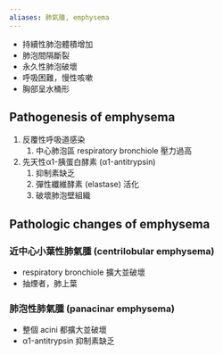 ```yaml
---
aliases: 肺氣腫, emphysema
---
```

- 持續性肺泡體積增加
- 肺泡間隔斷裂
- 永久性肺泡破壞
- 呼吸困難，慢性咳嗽
- 胸部呈水桶形
## Pathogenesis of emphysema
1. 反覆性呼吸道感染
	1. 中心肺泡區 respiratory bronchiole 壓力過高
2. 先天性α1-胰蛋白酵素 (α1-antitrypsin)
	1. 抑制素缺乏
	2. 彈性纖維酵素 (elastase) 活化
	3. 破壞肺泡壁組織
## Pathologic changes of emphysema
### 近中心小葉性肺氣腫 (centrilobular emphysema)
- respiratory bronchiole 擴大並破壞
- 抽煙者，肺上葉
### 肺泡性肺氣腫 (panacinar emphysema)
- 整個 acini 都擴大並破壞
- α1-antitrypsin 抑制素缺乏


